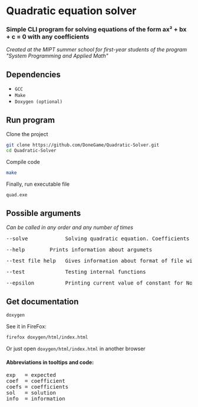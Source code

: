 # Quadratic equation solver

### Simple CLI program for solving equations of the form ax² + bx + c = 0 with any coefficients

*Created at the MIPT summer school for first-year students of the program "System Programming and Applied Math"*

## Dependencies

- `GCC`
- `Make`
- `Doxygen (optional)`

## Run program

Clone the project

```bash
git clone https://github.com/DoneGame/Quadratic-Solver.git
cd Quadratic-Solver
```

Compile code

```bash
make
```

Finally, run executable file

```bash
quad.exe
```

## Possible arguments

*Can be called in any order and any number of times*

<pre>--solve            Solving quadratic equation. Coefficients must be in form -s a b c</pre> 
<pre>--help  	   Prints information about argumets</pre>
<pre>--test_file_help   Gives information about format of file with tests</pre>
<pre>--test             Testing internal functions</pre>
<pre>--epsilon          Printing current value of constant for NonZero()</pre>
<!-- --cat                Prints poltorashka -->

## Get documentation

```bash
doxygen
```

See it in FireFox:

```bash
firefox doxygen/html/index.html
```

Or just open `doxygen/html/index.html` in another browser


#### Abbreviations in tooltips and code:
<pre>
exp   = expected
coef  = coefficient
coefs = coefficients
sol   = solution
info  = information
</pre>
 